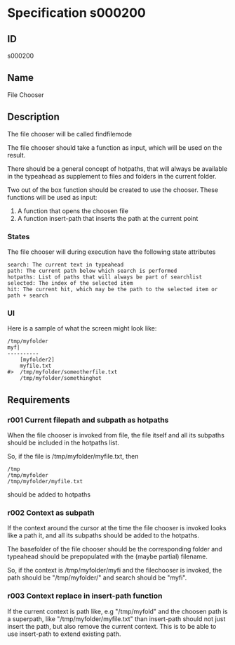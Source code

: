 # Specification s000200

## ID
s000200

## Name
File Chooser

## Description
The file chooser will be called findfilemode

The file chooser should take a function as input, which will be used on the result.

There should be a general concept of hotpaths, that will always be available in the typeahead as supplement to files and folders in the current folder.

Two out of the box function should be created to use the chooser. These functions will be used as input:

1. A function that opens the choosen file
2. A function insert-path that inserts the path at the current point

### States
The file chooser will during execution have the following state attributes

    search: The current text in typeahead
    path: The current path below which search is performed
    hotpaths: List of paths that will always be part of searchlist
    selected: The index of the selected item
    hit: The current hit, which may be the path to the selected item or path + search

### UI
Here is a sample of what the screen might look like:

    /tmp/myfolder
    myf|
    ----------
        [myfolder2]
        myfile.txt
    #>  /tmp/myfolder/someotherfile.txt
        /tmp/myfolder/somethinghot

## Requirements

### r001 Current filepath and subpath as hotpaths
When the file chooser is invoked from file, the file itself and all its subpaths should be included in the hotpaths list.

So, if the file is /tmp/myfolder/myfile.txt, then

    /tmp
    /tmp/myfolder
    /tmp/myfolder/myfile.txt

should be added to hotpaths

### r002 Context as subpath
If the context around the cursor at the time the file chooser is invoked looks like a path it, and all its subpaths should be added to the hotpaths.

The basefolder of the file chooser should be the corresponding folder and typeahead should be prepopulated with the (maybe partial) filename.

So, if the context is /tmp/myfolder/myfi and the filechooser is invoked, the path should be "/tmp/myfolder/" and search should be "myfi".  

### r003 Context replace in insert-path function
If the current context is path like, e.g "/tmp/myfold" and the choosen path is a superpath, like "/tmp/myfolder/myfile.txt" than insert-path should not just insert the path, but also remove the current context. This is to be able to use insert-path to extend existing path.
